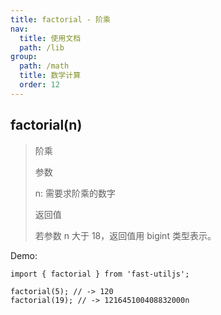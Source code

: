 ```yaml
---
title: factorial - 阶乘
nav:
  title: 使用文档
  path: /lib
group:
  path: /math
  title: 数学计算
  order: 12
---
```


## factorial(n)

> 阶乘
>
> 参数
>
> n: 需要求阶乘的数字
>
> 返回值
>
> 若参数 n 大于 18，返回值用 bigint 类型表示。

Demo:

```tsx | pure
import { factorial } from 'fast-utiljs';

factorial(5); // -> 120
factorial(19); // -> 121645100408832000n
```
